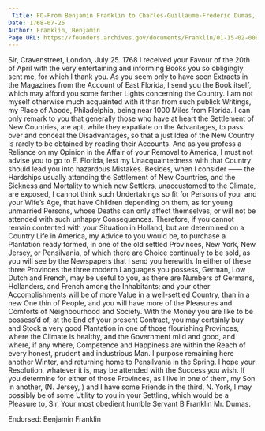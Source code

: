 ```yaml
---
 Title: FO-From Benjamin Franklin to Charles-Guillaume-Frédéric Dumas, 25 July 1768
Date: 1768-07-25
Author: Franklin, Benjamin
Page URL: https://founders.archives.gov/documents/Franklin/01-15-02-0097
---
```


Sir,
Cravenstreet, London, July 25. 1768
I received your Favour of the 20th of April with the very entertaining and informing Books you so obligingly sent me, for which I thank you.
As you seem only to have seen Extracts in the Magazines from the Account of East Florida, I send you the Book itself, which may afford you some farther Lights concerning the Country. I am not myself otherwise much acquainted with it than from such publick Writings, my Place of Abode, Philadelphia, being near 1000 Miles from Florida. I can only remark to you that generally those who have at heart the Settlement of New Countries, are apt, while they expatiate on the Advantages, to pass over and conceal the Disadvantages, so that a just Idea of the New Country is rarely to be obtained by reading their Accounts. And as you profess a Reliance on my Opinion in the Affair of your Removal to America, I must not advise you to go to E. Florida, lest my Unacquaintedness with that Country should lead you into hazardous Mistakes. Besides, when I consider —— the Hardships usually attending the Settlement of New Countries, and the Sickness and Mortality to which new Settlers, unaccustomed to the Climate, are exposed, I cannot think such Undertakings so fit for Persons of your and your Wife’s Age, that have Children depending on them, as for young unmarried Persons, whose Deaths can only affect themselves, or will not be attended with such unhappy Consequences. Therefore, if you cannot remain contented with your Situation in Holland, but are determined on a Country Life in America, my Advice to you would be, to purchase a Plantation ready formed, in one of the old settled Provinces, New York, New Jersey, or Pensilvania, of which there are Choice continually to be sold, as you will see by the Newspapers that I send you herewith. In either of these three Provinces the three modern Languages you possess, German, Low Dutch and French, may be useful to you, as there are Numbers of Germans, Hollanders, and French among the Inhabitants; and your other Accomplishments will be of more Value in a well-settled Country, than in a new One thin of People, and you will have more of the Pleasures and Comforts of Neighbourhood and Society. With the Money you are like to be possess’d of, at the End of your present Contract, you may certainly buy and Stock a very good Plantation in one of those flourishing Provinces, where the Climate is healthy, and the Government mild and good, and where, if any where, Competence and Happiness are within the Reach of every honest, prudent and industrious Man.
I purpose remaining here another Winter, and returning home to Pensilvania in the Spring. I hope your Resolution, whatever it is, may be attended with the Success you wish. If you determine for either of those Provinces, as I live in one of them, my Son in another, (N. Jersey, ) and I have some Friends in the third, N. York, I may possibly be of some Utility to you in your Settling, which would be a Pleasure to, Sir, Your most obedient humble Servant
B Franklin
Mr. Dumas.
 
Endorsed: Benjamin Franklin
